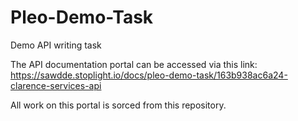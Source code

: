 # Pleo-Demo-Task
Demo API writing task 

The API documentation portal can be accessed via this link: https://sawdde.stoplight.io/docs/pleo-demo-task/163b938ac6a24-clarence-services-api

All work on this portal is sorced from this repository. 
